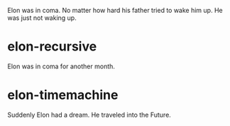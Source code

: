 Elon was in coma. No matter how hard his father tried to wake him up. 
He was just not waking up.
# elon-recursive
Elon was in coma for another month.
# elon-timemachine
Suddenly Elon had a dream. 
He traveled into the Future.

